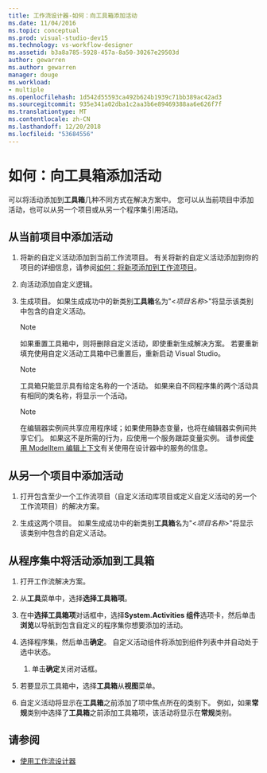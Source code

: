 ```yaml
---
title: 工作流设计器-如何：向工具箱添加活动
ms.date: 11/04/2016
ms.topic: conceptual
ms.prod: visual-studio-dev15
ms.technology: vs-workflow-designer
ms.assetid: b3a8a785-5928-457a-8a50-30267e29503d
author: gewarren
ms.author: gewarren
manager: douge
ms.workload:
- multiple
ms.openlocfilehash: 1d542d55593ca492b624b1939c71bb389ac42ad3
ms.sourcegitcommit: 935e341a02dba1c2aa3b6e89469388aa6e626f7f
ms.translationtype: MT
ms.contentlocale: zh-CN
ms.lasthandoff: 12/20/2018
ms.locfileid: "53684556"
---
```

# <a name="how-to-add-activities-to-the-toolbox"></a>如何：向工具箱添加活动

可以将活动添加到**工具箱**几种不同方式在解决方案中。 您可以从当前项目中添加活动，也可以从另一个项目或从另一个程序集引用活动。

## <a name="to-add-an-activity-from-within-your-current-project"></a>从当前项目中添加活动

1.  将新的自定义活动添加到当前工作流项目。 有关将新的自定义活动添加到你的项目的详细信息，请参阅[如何：将新项添加到工作流项目](../workflow-designer/how-to-add-a-new-item-to-a-workflow-project.md)。

2.  向活动添加自定义逻辑。

3.  生成项目。 如果生成成功中的新类别**工具箱**名为"\<*项目名称*>"将显示该类别中包含的自定义活动。

    > [!NOTE]
    > 如果重置工具箱中，则将删除自定义活动，即使重新生成解决方案。 若要重新填充使用自定义活动工具箱中已重置后，重新启动 Visual Studio。

    > [!NOTE]
    > 工具箱只能显示具有给定名称的一个活动。 如果来自不同程序集的两个活动具有相同的类名称，将显示一个活动。

    > [!NOTE]
    > 在编辑器实例间共享应用程序域；如果使用静态变量，也将在编辑器实例间共享它们。 如果这不是所需的行为，应使用一个服务跟踪变量实例。 请参阅[使用 ModelItem 编辑上下文](/dotnet/framework/windows-workflow-foundation/using-the-modelitem-editing-context)有关使用在设计器中的服务的信息。

## <a name="to-add-an-activity-from-within-a-different-project"></a>从另一个项目中添加活动

1.  打开包含至少一个工作流项目（自定义活动库项目或定义自定义活动的另一个工作流项目）的解决方案。

2.  生成这两个项目。 如果生成成功中的新类别**工具箱**名为"\<*项目名称*>"将显示该类别中包含的自定义活动。

## <a name="to-add-an-activity-to-the-toolbox-from-an-assembly"></a>从程序集中将活动添加到工具箱

1.  打开工作流解决方案。

2.  从**工具**菜单中，选择**选择工具箱项**。

3.  在中**选择工具箱项**对话框中，选择**System.Activities 组件**选项卡，然后单击**浏览**以导航到包含自定义的程序集你想要添加的活动。

4.  选择程序集，然后单击**确定**。 自定义活动组件将添加到组件列表中并自动处于选中状态。

    1.  单击**确定**关闭对话框。

5.  若要显示工具箱中，选择**工具箱**从**视图**菜单。

6.  自定义活动将显示在**工具箱**之前添加了项中焦点所在的类别下。 例如，如果**常规**类别中选择了**工具箱**之前添加工具箱项，该活动将显示在**常规**类别。

## <a name="see-also"></a>请参阅

- [使用工作流设计器](developing-applications-with-the-workflow-designer.md)